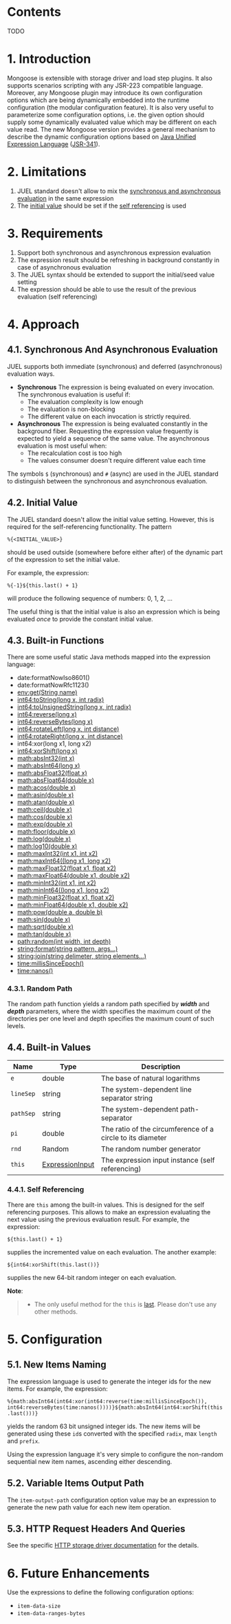 # Contents

TODO

# 1. Introduction

Mongoose is extensible with storage driver and load step plugins. It also supports scenarios scripting with any JSR-223
compatible language. Moreover, any Mongoose plugin may introduce its own configuration options which are being
dynamically embedded into the runtime configuration (the modular configuration feature). It is also very useful to
parameterize some configuration options, i.e. the given option should supply some dynamically evaluated value which may
be different on each value read. The new Mongoose version provides a general mechanism to describe the dynamic
configuration options based on [Java Unified Expression Language](http://juel.sourceforge.net/index.html)
([JSR-341](https://github.com/javaee/el-spec/blob/master/spec/SATCK%20JSR%20341%20Expression%20Language%203.0%202.20.13.pdf)).

# 2. Limitations

1. JUEL standard doesn't allow to mix the
   [synchronous and asynchronous evaluation](#41-synchronous-and-asynchronous-evaluation) in the same expression
2. The [initial value](#42-initial-value) should be set if the [self referencing](#431-self-referencing) is used

# 3. Requirements

1. Support both synchronous and asynchronous expression evaluation
2. The expression result should be refreshing in background constantly in case of asynchronous evaluation
3. The JUEL syntax should be extended to support the initial/seed value setting
4. The expression should be able to use the result of the previous evaluation (self referencing)

# 4. Approach

## 4.1. Synchronous And Asynchronous Evaluation

JUEL supports both immediate (synchronous) and deferred (asynchronous) evaluation ways.

* **Synchronous**
The expression is being evaluated on every invocation. The synchronous evaluation is useful if:
    * The evaluation complexity is low enough
    * The evaluation is non-blocking
    * The different value on each invocation is strictly required.
* **Asynchronous**
The expression is being evaluated constantly in the background fiber. Requesting the expression value frequently is
expected to yield a sequence of the same value. The asynchronous evaluation is most useful when:
    * The recalculation cost is too high
    * The values consumer doesn't require different value each time

The symbols `$` (synchronous) and `#` (async) are used in the JUEL standard to distinguish between the synchronous and
asynchronous evaluation.

## 4.2. Initial Value

The JUEL standard doesn't allow the initial value setting. However, this is required for the self-referencing
functionality. The pattern

`%{<INITIAL_VALUE>}`

should be used outside (somewhere before either after) of the dynamic part of the expression to set the initial value.

For example, the expression:

`%{-1}${this.last() + 1}`

will produce the following sequence of numbers: 0, 1, 2, ...

The useful thing is that the initial value is also an expression which is being evaluated *once* to provide the
constant initial value.

## 4.3. Built-in Functions

There are some useful static Java methods mapped into the expression language:
* date:formatNowIso8601()
* date:formatNowRfc1123()
* [env:get(String name)](https://docs.oracle.com/en/java/javase/11/docs/api/java.base/java/lang/System.html#getenv(java.lang.String))
* [int64:toString(long x, int radix)](https://docs.oracle.com/en/java/javase/11/docs/api/java.base/java/lang/Long.html#toString(long,int))
* [int64:toUnsignedString(long x, int radix)](https://docs.oracle.com/en/java/javase/11/docs/api/java.base/java/lang/Long.html#toUnsignedString(long,int))
* [int64:reverse(long x)](https://docs.oracle.com/en/java/javase/11/docs/api/java.base/java/lang/Long.html#reverse(long))
* [int64:reverseBytes(long x)](https://docs.oracle.com/en/java/javase/11/docs/api/java.base/java/lang/Long.html#reverseBytes(long))
* [int64:rotateLeft(long x, int distance)](https://docs.oracle.com/en/java/javase/11/docs/api/java.base/java/lang/Long.html#rotateLeft(long,int))
* [int64:rotateRight(long x, int distance)](https://docs.oracle.com/en/java/javase/11/docs/api/java.base/java/lang/Long.html#rotateRight(long,int))
* int64:xor(long x1, long x2)
* [int64:xorShift(long x)](https://github.com/akurilov/java-commons/blob/a3cfeb4ed0985dc22832ce370b902de46f19062e/src/main/java/com/github/akurilov/commons/math/MathUtil.java#L34)
* [math:absInt32(int x)](https://docs.oracle.com/en/java/javase/11/docs/api/java.base/java/lang/Math.html#abs(int))
* [math:absInt64(long x)](https://docs.oracle.com/en/java/javase/11/docs/api/java.base/java/lang/Math.html#abs(long))
* [math:absFloat32(float x)](https://docs.oracle.com/en/java/javase/11/docs/api/java.base/java/lang/Math.html#abs(float))
* [math:absFloat64(double x)](https://docs.oracle.com/en/java/javase/11/docs/api/java.base/java/lang/Math.html#abs(double))
* [math:acos(double x)](https://docs.oracle.com/en/java/javase/11/docs/api/java.base/java/lang/Math.html#acos(double))
* [math:asin(double x)](https://docs.oracle.com/en/java/javase/11/docs/api/java.base/java/lang/Math.html#asin(double))
* [math:atan(double x)](https://docs.oracle.com/en/java/javase/11/docs/api/java.base/java/lang/Math.html#atan(double))
* [math:ceil(double x)](https://docs.oracle.com/en/java/javase/11/docs/api/java.base/java/lang/Math.html#ceil(double))
* [math:cos(double x)](https://docs.oracle.com/en/java/javase/11/docs/api/java.base/java/lang/Math.html#cos(double))
* [math:exp(double x)](https://docs.oracle.com/en/java/javase/11/docs/api/java.base/java/lang/Math.html#exp(double))
* [math:floor(double x)](https://docs.oracle.com/en/java/javase/11/docs/api/java.base/java/lang/Math.html#floor(double))
* [math:log(double x)](https://docs.oracle.com/en/java/javase/11/docs/api/java.base/java/lang/Math.html#log(double))
* [math:log10(double x)](https://docs.oracle.com/en/java/javase/11/docs/api/java.base/java/lang/Math.html#log10(double))
* [math:maxInt32(int x1, int x2)](https://docs.oracle.com/en/java/javase/11/docs/api/java.base/java/lang/Math.html#max(int,int))
* [math:maxInt64((long x1, long x2)](https://docs.oracle.com/en/java/javase/11/docs/api/java.base/java/lang/Math.html#max(long,long))
* [math:maxFloat32(float x1, float x2)](https://docs.oracle.com/en/java/javase/11/docs/api/java.base/java/lang/Math.html#max(float,float))
* [math:maxFloat64(double x1, double x2)](https://docs.oracle.com/en/java/javase/11/docs/api/java.base/java/lang/Math.html#max(double,double))
* [math:minInt32(int x1, int x2)](https://docs.oracle.com/en/java/javase/11/docs/api/java.base/java/lang/Math.html#min(int,int))
* [math:minInt64((long x1, long x2)](https://docs.oracle.com/en/java/javase/11/docs/api/java.base/java/lang/Math.html#min(long,long))
* [math:minFloat32(float x1, float x2)](https://docs.oracle.com/en/java/javase/11/docs/api/java.base/java/lang/Math.html#min(float,float))
* [math:minFloat64(double x1, double x2)](https://docs.oracle.com/en/java/javase/11/docs/api/java.base/java/lang/Math.html#min(double,double))
* [math:pow(double a, double b)](https://docs.oracle.com/en/java/javase/11/docs/api/java.base/java/lang/Math.html#pow(double,double))
* [math:sin(double x)](https://docs.oracle.com/en/java/javase/11/docs/api/java.base/java/lang/Math.html#sin(double))
* [math:sqrt(double x)](https://docs.oracle.com/en/java/javase/11/docs/api/java.base/java/lang/Math.html#sqrt(double))
* [math:tan(double x)](https://docs.oracle.com/en/java/javase/11/docs/api/java.base/java/lang/Math.html#tan(double))
* [path:random(int width, int depth)](#431-random-path-generator)
* [string:format(string pattern, args...)](https://docs.oracle.com/en/java/javase/11/docs/api/java.base/java/lang/String.html#format(java.lang.String,java.lang.Object...))
* [string:join(string delimeter, string elements...)](https://docs.oracle.com/en/java/javase/11/docs/api/java.base/java/lang/String.html#join(java.lang.CharSequence,java.lang.CharSequence...))
* [time:millisSinceEpoch()](https://docs.oracle.com/en/java/javase/11/docs/api/java.base/java/lang/System.html#currentTimeMillis())
* [time:nanos()](https://docs.oracle.com/en/java/javase/11/docs/api/java.base/java/lang/System.html#nanoTime())

### 4.3.1. Random Path

The random path function yields a random path specified by ***width*** and ***depth*** parameters, where the width
specifies the maximum count of the directories per one level and depth specifies the maximum count of such levels.

## 4.4. Built-in Values

| Name | Type | Description |
|------|------|-------------|
| `e` | double | The base of natural logarithms
| `lineSep` | string | The system-dependent line separator string
| `pathSep` | string | The system-dependent path-separator
| `pi` | double | The ratio of the circumference of a circle to its diameter
| `rnd` | Random | The random number generator
| `this` | [ExpressionInput](https://github.com/akurilov/java-commons/blob/master/src/main/java/com/github/akurilov/commons/io/el/ExpressionInput.java) | The expression input instance (self referencing)

### 4.4.1. Self Referencing

There are `this` among the built-in values. This is designed for the self referencing purposes. This allows to make an
expression evaluating the next value using the previous evaluation result. For example, the expression:

```${this.last() + 1}```

supplies the incremented value on each evaluation. The another example:

```${int64:xorShift(this.last())}```

supplies the new 64-bit random integer on each evaluation.

**Note**:
> * The only useful method for the `this` is [last](https://github.com/akurilov/java-commons/blob/a3cfeb4ed0985dc22832ce370b902de46f19062e/src/main/java/com/github/akurilov/commons/io/el/ExpressionInput.java#L35). Please don't use any other methods.

# 5. Configuration

## 5.1. New Items Naming

The expression language is used to generate the integer ids for the new items. For example, the expression:

`%{math:absInt64(int64:xor(int64:reverse(time:millisSinceEpoch()), int64:reverseBytes(time:nanos())))}${math:absInt64(int64:xorShift(this.last()))}`

yields the random 63 bit unsigned integer ids. The new items will be generated using these `id`s converted with the
specified `radix`, max `length` and `prefix`.

Using the expression language it's very simple to configure the non-random sequential new item names, ascending either
descending.

## 5.2. Variable Items Output Path

The `item-output-path` configuration option value may be an expression to generate the new path value for each new item
operation.

## 5.3. HTTP Request Headers And Queries

See the specific [HTTP storage driver documentation](storage/driver/coop/netty/http/README.md) for the details.

# 6. Future Enhancements

Use the expressions to define the following configuration options:
* `item-data-size`
* `item-data-ranges-bytes`
